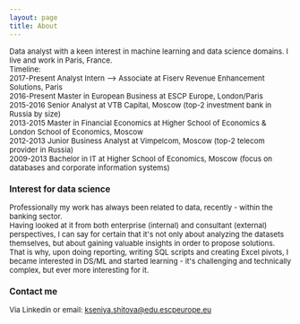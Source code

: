 ```yaml
---
layout: page
title: About
---
```

<font size = "2">
Data analyst with a keen interest in machine learning and data science domains. I live and work in Paris, France.<br />
Timeline:<br />
2017-Present  Analyst Intern --> Associate at Fiserv Revenue Enhancement Solutions, Paris <br />
2016-Present  Master in European Business at ESCP Europe, London/Paris <br />
2015-2016     Senior Analyst at VTB Capital, Moscow (top-2 investment bank in Russia by size) <br />
2013-2015     Master in Financial Economics at Higher School of Economics & London School of Economics, Moscow<br />
2012-2013     Junior Business Analyst at Vimpelcom, Moscow (top-2 telecom provider in Russia) <br />
2009-2013     Bachelor in IT at Higher School of Economics, Moscow (focus on databases and corporate information systems)

### Interest for data science 

Professionally my work has always been related to data, recently - within the banking sector. <br /> 
Having looked at it from both enterprise (internal) and consultant (external) perspectives, I can say for certain that it's not only about analyzing the datasets themselves, but about gaining valuable insights in order to propose solutions. <br />
That is why, upon doing reporting, writing SQL scripts and creating Excel pivots, I became interested in DS/ML and started learning - it's challenging and technically complex, but ever more interesting for it. 

### Contact me

Via Linkedin or email: [kseniya.shitova@edu.escpeurope.eu](mailto:kseniya.shitova@edu.escpeurope.eu)
</font>
